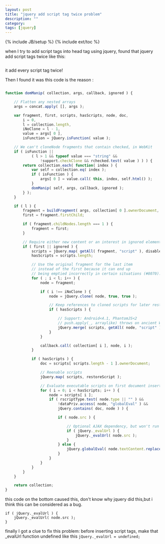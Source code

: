 ```yaml
---
layout: post
title: "jquery add script tag twice problem"
description: ""
category: 
tags: [jquery]
---
```

{% include JB/setup %}
{% include ext/toc %}


when I try to add script tags into head tag using jquery, found that jquery add script tags twice like this:

``` HTML


```

it add every script tag twice!

Then I found it was this code is the reason : 

``` javascript

function domManip( collection, args, callback, ignored ) {

	// Flatten any nested arrays
	args = concat.apply( [], args );

	var fragment, first, scripts, hasScripts, node, doc,
		i = 0,
		l = collection.length,
		iNoClone = l - 1,
		value = args[ 0 ],
		isFunction = jQuery.isFunction( value );

	// We can't cloneNode fragments that contain checked, in WebKit
	if ( isFunction ||
			( l > 1 && typeof value === "string" &&
				!support.checkClone && rchecked.test( value ) ) ) {
		return collection.each( function( index ) {
			var self = collection.eq( index );
			if ( isFunction ) {
				args[ 0 ] = value.call( this, index, self.html() );
			}
			domManip( self, args, callback, ignored );
		} );
	}

	if ( l ) {
		fragment = buildFragment( args, collection[ 0 ].ownerDocument, false, collection, ignored );
		first = fragment.firstChild;

		if ( fragment.childNodes.length === 1 ) {
			fragment = first;
		}

		// Require either new content or an interest in ignored elements to invoke the callback
		if ( first || ignored ) {
			scripts = jQuery.map( getAll( fragment, "script" ), disableScript );
			hasScripts = scripts.length;

			// Use the original fragment for the last item
			// instead of the first because it can end up
			// being emptied incorrectly in certain situations (#8070).
			for ( ; i < l; i++ ) {
				node = fragment;

				if ( i !== iNoClone ) {
					node = jQuery.clone( node, true, true );

					// Keep references to cloned scripts for later restoration
					if ( hasScripts ) {

						// Support: Android<4.1, PhantomJS<2
						// push.apply(_, arraylike) throws on ancient WebKit
						jQuery.merge( scripts, getAll( node, "script" ) );
					}
				}

				callback.call( collection[ i ], node, i );
			}

			if ( hasScripts ) {
				doc = scripts[ scripts.length - 1 ].ownerDocument;

				// Reenable scripts
				jQuery.map( scripts, restoreScript );

				// Evaluate executable scripts on first document insertion
				for ( i = 0; i < hasScripts; i++ ) {
					node = scripts[ i ];
					if ( rscriptType.test( node.type || "" ) &&
						!dataPriv.access( node, "globalEval" ) &&
						jQuery.contains( doc, node ) ) {

						if ( node.src ) {

							// Optional AJAX dependency, but won't run scripts if not present
							if ( jQuery._evalUrl ) {
								jQuery._evalUrl( node.src );
							}
						} else {
							jQuery.globalEval( node.textContent.replace( rcleanScript, "" ) );
						}
					}
				}
			}
		}
	}

	return collection;
}

```
this code on the bottom caused this, don't know why jquery did this,but i think this can be considered as a bug.

```
if ( jQuery._evalUrl ) {
	jQuery._evalUrl( node.src );
}

```

finally I got a clue to fix this problem: before inserting script tags, make that _evalUrl function undefined like this `jQuery._evalUrl = undefined;`
